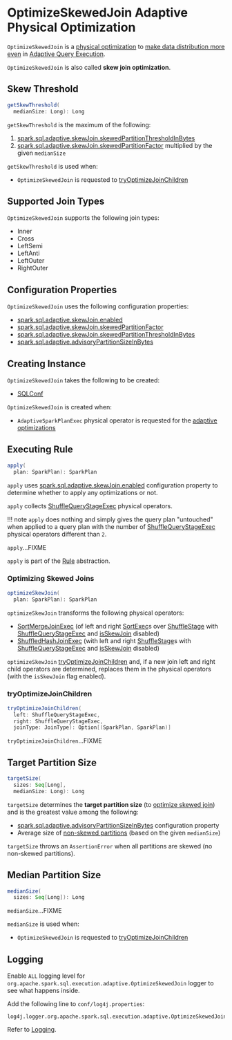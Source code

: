 # OptimizeSkewedJoin Adaptive Physical Optimization

`OptimizeSkewedJoin` is a [physical optimization](AQEShuffleReadRule.md) to [make data distribution more even](#apply) in [Adaptive Query Execution](index.md).

`OptimizeSkewedJoin` is also called **skew join optimization**.

## <span id="getSkewThreshold"> Skew Threshold

```scala
getSkewThreshold(
  medianSize: Long): Long
```

`getSkewThreshold` is the maximum of the following:

1. [spark.sql.adaptive.skewJoin.skewedPartitionThresholdInBytes](../configuration-properties.md#spark.sql.adaptive.skewJoin.skewedPartitionThresholdInBytes)
1. [spark.sql.adaptive.skewJoin.skewedPartitionFactor](../configuration-properties.md#spark.sql.adaptive.skewJoin.skewedPartitionFactor) multiplied by the given `medianSize`

`getSkewThreshold` is used when:

* `OptimizeSkewedJoin` is requested to [tryOptimizeJoinChildren](#tryOptimizeJoinChildren)

## <span id="supportedJoinTypes"> Supported Join Types

`OptimizeSkewedJoin` supports the following join types:

* Inner
* Cross
* LeftSemi
* LeftAnti
* LeftOuter
* RightOuter

## Configuration Properties

`OptimizeSkewedJoin` uses the following configuration properties:

* [spark.sql.adaptive.skewJoin.enabled](../configuration-properties.md#spark.sql.adaptive.skewJoin.enabled)
* [spark.sql.adaptive.skewJoin.skewedPartitionFactor](../configuration-properties.md#spark.sql.adaptive.skewJoin.skewedPartitionFactor)
* [spark.sql.adaptive.skewJoin.skewedPartitionThresholdInBytes](../configuration-properties.md#spark.sql.adaptive.skewJoin.skewedPartitionThresholdInBytes)
* [spark.sql.adaptive.advisoryPartitionSizeInBytes](../configuration-properties.md#spark.sql.adaptive.advisoryPartitionSizeInBytes) 

## Creating Instance

`OptimizeSkewedJoin` takes the following to be created:

* <span id="conf"> [SQLConf](../SQLConf.md)

`OptimizeSkewedJoin` is created when:

* `AdaptiveSparkPlanExec` physical operator is requested for the [adaptive optimizations](AdaptiveSparkPlanExec.md#queryStageOptimizerRules)

## <span id="apply"> Executing Rule

```scala
apply(
  plan: SparkPlan): SparkPlan
```

`apply` uses [spark.sql.adaptive.skewJoin.enabled](../configuration-properties.md#spark.sql.adaptive.skewJoin.enabled) configuration property to determine whether to apply any optimizations or not.

`apply` collects [ShuffleQueryStageExec](ShuffleQueryStageExec.md) physical operators.

!!! note
    `apply` does nothing and simply gives the query plan "untouched" when applied to a query plan with the number of [ShuffleQueryStageExec](ShuffleQueryStageExec.md) physical operators different than `2`.

`apply`...FIXME

`apply` is part of the [Rule](../catalyst/Rule.md#apply) abstraction.

### <span id="optimizeSkewJoin"> Optimizing Skewed Joins

```scala
optimizeSkewJoin(
  plan: SparkPlan): SparkPlan
```

`optimizeSkewJoin` transforms the following physical operators:

* [SortMergeJoinExec](../physical-operators/SortMergeJoinExec.md) (of left and right [SortExec](../physical-operators/SortExec.md)s over [ShuffleStage](ShuffleStage.md) with [ShuffleQueryStageExec](ShuffleQueryStageExec.md) and [isSkewJoin](../physical-operators/SortMergeJoinExec.md#isSkewJoin) disabled)
* [ShuffledHashJoinExec](../physical-operators/ShuffledHashJoinExec.md) (with left and right [ShuffleStage](ShuffleStage.md)s with [ShuffleQueryStageExec](ShuffleQueryStageExec.md) and [isSkewJoin](../physical-operators/ShuffledHashJoinExec.md#isSkewJoin) disabled)

`optimizeSkewJoin` [tryOptimizeJoinChildren](#tryOptimizeJoinChildren) and, if a new join left and right child operators are determined, replaces them in the physical operators (with the `isSkewJoin` flag enabled).

### <span id="tryOptimizeJoinChildren"> tryOptimizeJoinChildren

```scala
tryOptimizeJoinChildren(
  left: ShuffleQueryStageExec,
  right: ShuffleQueryStageExec,
  joinType: JoinType): Option[(SparkPlan, SparkPlan)]
```

`tryOptimizeJoinChildren`...FIXME

## <span id="targetSize"> Target Partition Size

```scala
targetSize(
  sizes: Seq[Long],
  medianSize: Long): Long
```

`targetSize` determines the **target partition size** (to [optimize skewed join](#optimizeSkewJoin)) and is the greatest value among the following:

* [spark.sql.adaptive.advisoryPartitionSizeInBytes](../configuration-properties.md#spark.sql.adaptive.advisoryPartitionSizeInBytes) configuration property
* Average size of [non-skewed partitions](#isSkewed) (based on the given `medianSize`)

`targetSize` throws an `AssertionError` when all partitions are skewed (no non-skewed partitions).

## <span id="medianSize"> Median Partition Size

```scala
medianSize(
  sizes: Seq[Long]): Long
```

`medianSize`...FIXME

`medianSize` is used when:

* `OptimizeSkewedJoin` is requested to [tryOptimizeJoinChildren](#tryOptimizeJoinChildren)

## Logging

Enable `ALL` logging level for `org.apache.spark.sql.execution.adaptive.OptimizeSkewedJoin` logger to see what happens inside.

Add the following line to `conf/log4j.properties`:

```text
log4j.logger.org.apache.spark.sql.execution.adaptive.OptimizeSkewedJoin=ALL
```

Refer to [Logging](../spark-logging.md).
